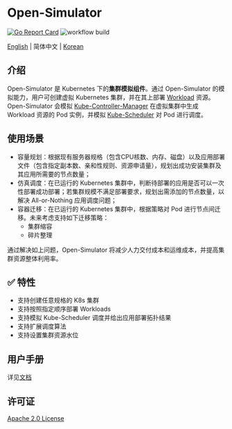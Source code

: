 # Open-Simulator

[![Go Report Card](https://goreportcard.com/badge/github.com/alibaba/open-simulator)](https://goreportcard.com/report/github.com/alibaba/open-simulator)
![workflow build](https://github.com/alibaba/open-simulator/actions/workflows/build.yml/badge.svg)

[English](./README.md) | 简体中文 | [Korean](./README_ko.md)

## 介绍

Open-Simulator 是 Kubernetes 下的**集群模拟组件**。通过 Open-Simulator 的模拟能力，用户可创建虚拟 Kubernetes 集群，并在其上部署 [Workload](https://kubernetes.io/zh/docs/concepts/workloads/) 资源。Open-Simulator 会模拟 [Kube-Controller-Manager](https://kubernetes.io/docs/reference/command-line-tools-reference/kube-controller-manager/) 在虚拟集群中生成 Workload 资源的 Pod 实例，并模拟 [Kube-Scheduler](https://kubernetes.io/docs/reference/command-line-tools-reference/kube-scheduler/) 对 Pod 进行调度。

## 使用场景

- 容量规划：根据现有服务器规格（包含CPU核数、内存、磁盘）以及应用部署文件（包含指定副本数、亲和性规则、资源申请量），规划出成功安装集群及其应用所需要的节点数量；
- 仿真调度：在已运行的 Kubernetes 集群中，判断待部署的应用是否可以一次性部署成功部署；若集群规模不满足部署要求，规划出需添加的节点数量，以解决 All-or-Nothing 应用调度问题；
- 容器迁移：在已运行的 Kubernetes 集群中，根据策略对 Pod 进行节点间迁移。未来考虑支持如下迁移策略：
  - 集群缩容
  - 碎片整理

通过解决如上问题，Open-Simulator 将减少人力交付成本和运维成本，并提高集群资源整体利用率。

## ✅ 特性

- 支持创建任意规格的 K8s 集群
- 支持按照指定顺序部署 Workloads
- 支持模拟 Kube-Scheduler 调度并给出应用部署拓扑结果
- 支持扩展调度算法
- 支持设置集群资源水位

## 用户手册

详见[文档](docs/user-guide/user-guide_zh_CN.md)

## 许可证

[Apache 2.0 License](LICENSE)
